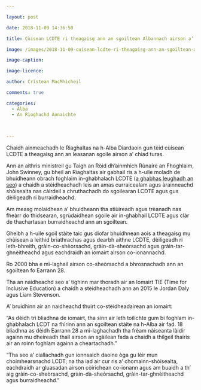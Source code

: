 ```yaml
---

layout: post

date: 2018-11-09 14:36:50

title: Cùisean LCDTE ri theagaisg ann an sgoiltean Albannach airson a’ chiad turas

image: /images/2018-11-09-cuisean-lcdte-ri-theagaisg-ann-an-sgoiltean-albannach-airson-a-chiad-turas.jpg

image-caption:

image-licence:

author: Crìstean MacMhìcheil

comments: true

categories:
  - Alba
  - An Rìoghachd Aonaichte
  
  

---
```


Chaidh ainmeachadh le Riaghaltas na h-Alba Diardaoin gun tèid cùisean LCDTE a theagaisg ann an leasanan sgoile airson a&#8217; chiad turas.

<!--more-->

Ann an aithris ministreil gu Taigh an Ròid dh&#8217;ainmhich Rùnaire an Fhoghlaim, John Swinney, gu bheil an Riaghaltas air gabhail ris a h-uile moladh de bhuidheann obrach foghlaim in-ghabhalach LCDTE ([a ghabhas leughadh an seo][1]) a chaidh a stèidheachadh leis an amas curraicealam agus àrainneachd shòisealta nas càirdeil a chruthachadh do sgoilearan LCDTE agus gus dèiligeadh ri burraidheachd.

Am measg molaidhean a&#8217; bhuidheann tha stiùireadh agus trèanadh nas fheàrr do thidsearan, sgrùdaidhean sgoile air in-ghabhail LCDTE agus clàr de thachartasan burraidheachd ann an sgoiltean.

Gheibh a h-uile sgoil stàite taic gus diofar bhuidhnean aois a theagaisg mu chùisean a leithid briathrachas agus dearbh aithne LCDTE, dèiligeadh ri leth-bhreith, gràin-co-shèorsachd, gràin-dà-sheòrsachd agus gràin-tar-ghnèitheachd agus eachdraidh an iomairt airson co-ionannachd.

Ro 2000 bha e mì-laghail airson co-sheòrsachd a bhrosnachadh ann an sgoiltean fo Earrann 28.

Tha an naidheachd seo a&#8217; tighinn mar thoradh air an Iomairt TIE (Time for Inclusive Education) a chaidh a stèidheachadh ann an 2015 le Jordan Daly agus Liam Stevenson.

A&#8217; bruidhinn air an naidheachd thuirt co-stèidheadairean an iomairt:

&#8220;As dèidh trì bliadhna de iomairt, tha sinn air leth toilichte gum bi foghlam in-ghabhalach LCDT na fhìrinn ann an sgoiltean stàite na h-Alba air fad. 18 bliadhna as dèidh Earrann 28 a mì-laghachadh tha frèam nàiseanta làidir againn mu dheireadh thall airson an sgàilean fada a chaidh a thilgeil thairis air an roinn foghlam againn a cheartachadh.&#8221;

&#8220;Tha seo a&#8217; ciallachadh gun ionnsaich daoine òga gu lèir mun choimhearsnachd LCDT; na tha iad air cur ris a&#8217; chomainn-shòisealta, eachdraidh ar gluasadan airson còirichean co-ionann agus am buaidh a th&#8217; aig gràin-co-sheòrsachd, gràin-dà-sheòrsachd, gràin-tar-ghnèitheachd agus burraidheachd.&#8221;

 [1]: https://www2.gov.scot/Resource/0054/00542171.pdf
